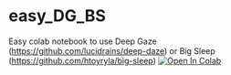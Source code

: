 # easy_DG_BS
Easy colab notebook to use Deep Gaze (https://github.com/lucidrains/deep-daze) or Big Sleep (https://github.com/htoyryla/big-sleep)
[![Open In Colab](https://colab.research.google.com/assets/colab-badge.svg)](https://colab.research.google.com/github/jm-h98/easy_DG_BS/blob/main/easy_DG_BS.ipynb)
